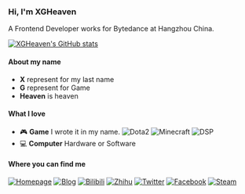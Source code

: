 ### Hi, I'm XGHeaven

A Frontend Developer works for Bytedance at Hangzhou China.

[![XGHeaven's GitHub stats](https://github-readme-stats.vercel.app/api?username=xgheaven)](https://github.com/anuraghazra/github-readme-stats)

#### About my name

- **X** represent for my last name
- **G** represent for Game
- **Heaven** is heaven

#### What I love

- 🎮 **Game** I wrote it in my name.
  ![Dota2](https://img.shields.io/badge/-Dota2-blue?style=flat-square)
  ![Minecraft](https://img.shields.io/badge/-Minecraft-blue?style=flat-square)
  ![DSP](https://img.shields.io/badge/-DSP-blue?style=flat-square)
- 💻 **Computer** Hardware or Software

#### Where you can find me

[![Homepage](https://img.shields.io/badge/-Homepage-339911?style=flat-square)](https://www.xgheaven.com)
[![Blog](https://img.shields.io/badge/-Blog-229911?style=flat-square)](https://blog.xgheaven.com)
[![Bilibili](https://img.shields.io/badge/Bilibili-@XGHeaven-00A1D6?style=flat-square&logo=bilibili)](https://space.bilibili.com/32059373)
[![Zhihu](https://img.shields.io/badge/Zhihu-@XGHeaven-0084FF?style=flat-square&logo=zhihu)](https://zhihu.com/people/XGHeaven)
[![Twitter](https://img.shields.io/badge/Twitter-@XGHeaven-1DA1F2?style=flat-square&logo=twitter)](https://twitter.com/XGHeaven)
[![Facebook](https://img.shields.io/badge/Facebook-@XGHeaven-1877F2?style=flat-square&logo=facebook)](https://www.facebook.com/profile.php?id=100009593685776)
[![Steam](https://img.shields.io/badge/Steam-@XGHeaven-000000?style=flat-square&logo=steam)](https://steamcommunity.com/id/xgheaven/)

